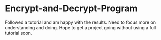 # Encrypt-and-Decrypt-Program

Followed a tutorial and am happy with the results. Need to focus more on understanding and doing. Hope to get a project going without using a full tutorial soon. 
